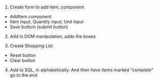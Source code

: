 1. Create form to add item, component
- AddItem component
- Item input, Quantity input, Unit input
- Save buttom (submit button)

2. Add in DOM manipulation, adds the boxes  

3. Create Shopping List 
- Reset button
- Clear button

4. Add to SQL, in alphabetically. And then have items marked "complete" go to the end

